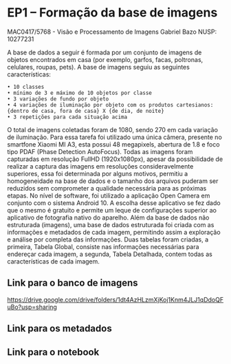 # EP1 – Formação da base de imagens

MAC0417/5768 - Visão e Processamento de Imagens
Gabriel Bazo
NUSP: 10277231

A base de dados a seguir é formada por um conjunto de imagens de objetos encontrados em casa (por exemplo, garfos, facas, poltronas, celulares, roupas, pets). A base de imagens seguiu as seguintes características:

    • 10 classes
    • mínimo de 3 e máximo de 10 objetos por classe
    • 3 variações de fundo por objeto
    • 4 variações de iluminação por objeto com os produtos cartesianos: {dentro de casa, fora de casa} X {de dia, de noite}
    • 3 repetições para cada situação acima

  O total de imagens coletadas foram de 1080, sendo 270 em cada variação de iluminação. Para essa tarefa foi utilizado uma única câmera, presente no smartfone Xiaomi MI A3, esta possui 48 megapixels, abertura de 1.8 e foco tipo PDAF (Phase Detection AutoFocus). Todas as imagens foram capturadas em resolução FullHD (1920x1080px), apesar da possibilidade de realizar a captura das imagens em resoluções consideravelmente superiores, essa foi determinada por alguns motivos, permitiu a homogeneidade na base de dados e o tamanho dos arquivos puderam ser reduzidos sem comprometer a qualidade necessária para as próximas etapas.
	No nível de software, foi utilizado a aplicação Open Camera em conjunto com o sistema Android 10. A escolha desse aplicativo se fez dado que o mesmo é gratuito e permite um leque de configurações superior ao aplicativo de fotografia nativo do aparelho.
	Além da base de dados não estruturada (imagens), uma base de dados estruturada foi criada com as informações e metadados de cada imagem, permitindo assim a exploração e análise por completa das informações. Duas tabelas foram criadas, a primeira, Tabela Global, consiste nas informações necessárias para endereçar cada imagem, a segunda, Tabela Detalhada, contem todas as características de cada imagem.  

## Link para o banco de imagens

https://drive.google.com/drive/folders/1dt4AzHLzmXjKoj1Knm4JLJ1qDdoQFuBo?usp=sharing

## Link para os metadados



## Link para o notebook

 
